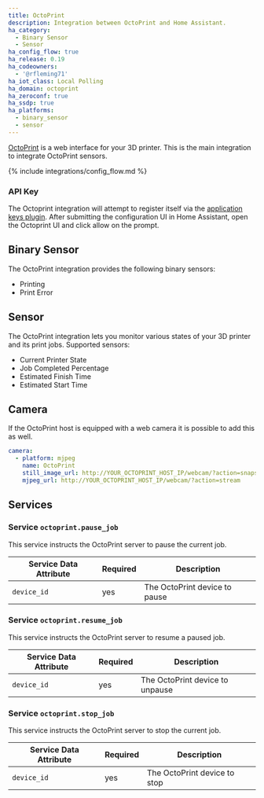 ```yaml
---
title: OctoPrint
description: Integration between OctoPrint and Home Assistant.
ha_category:
  - Binary Sensor
  - Sensor
ha_config_flow: true
ha_release: 0.19
ha_codeowners:
  - '@rfleming71'
ha_iot_class: Local Polling
ha_domain: octoprint
ha_zeroconf: true
ha_ssdp: true
ha_platforms:
  - binary_sensor
  - sensor
---
```


[OctoPrint](https://octoprint.org/) is a web interface for your 3D printer. This is the main integration to integrate OctoPrint sensors.

{% include integrations/config_flow.md %}

### API Key

The Octoprint integration will attempt to register itself via the [application keys plugin](https://docs.octoprint.org/en/master/bundledplugins/appkeys.html). After submitting the configuration UI in Home Assistant, open the Octoprint UI and click allow on the prompt.

## Binary Sensor

The OctoPrint integration provides the following binary sensors:

- Printing
- Print Error

## Sensor

The OctoPrint integration lets you monitor various states of your 3D printer and its print jobs.
Supported sensors:

- Current Printer State
- Job Completed Percentage
- Estimated Finish Time
- Estimated Start Time

## Camera

If the OctoPrint host is equipped with a web camera it is possible to add this as well.

```yaml
camera:
  - platform: mjpeg
    name: OctoPrint
    still_image_url: http://YOUR_OCTOPRINT_HOST_IP/webcam/?action=snapshot
    mjpeg_url: http://YOUR_OCTOPRINT_HOST_IP/webcam/?action=stream
```

## Services

### Service `octoprint.pause_job`

This service instructs the OctoPrint server to pause the current job.

| Service Data Attribute | Required | Description |
| ---------------------- | -------- | --------------------------------|
| `device_id`            | yes      | The OctoPrint device to pause |

### Service `octoprint.resume_job`

This service instructs the OctoPrint server to resume a paused job.

| Service Data Attribute | Required | Description |
| ---------------------- | -------- | --------------------------------|
| `device_id`            | yes      | The OctoPrint device to unpause |

### Service `octoprint.stop_job`

This service instructs the OctoPrint server to stop the current job.

| Service Data Attribute | Required | Description |
| ---------------------- | -------- | --------------------------------|
| `device_id`            | yes      | The OctoPrint device to stop |
